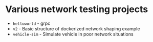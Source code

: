 # Various network testing projects
- `helloworld` - grpc
- `v2` - Basic structure of dockerized network shaping example
- `vehicle-sim` - Simulate vehicle in poor network situations
